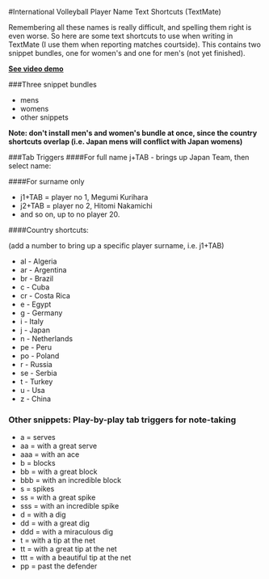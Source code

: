 #International Volleyball Player Name Text Shortcuts (TextMate)

Remembering all these names is really difficult, and spelling them right is even worse. So here are some text shortcuts to use when writing in TextMate (I use them when reporting matches courtside). This contains two snippet bundles, one for women's and one for men's (not yet finished).

**[See video demo](http://1rick.com/blog/volleyball-reporting-using-textmate-snippets)**

###Three snippet bundles
* mens
* womens
* other snippets 

**Note: don't install men's and women's bundle at once, since the country shortcuts overlap (i.e. Japan mens will conflict with Japan womens)**

###Tab Triggers
####For full name
j+TAB - brings up Japan Team, then select name:

####For surname only
* j1+TAB = player no 1, Megumi Kurihara
* j2+TAB = player no 2, Hitomi Nakamichi
* and so on, up to no player 20.

####Country shortcuts:

(add a number to bring up a specific player surname, i.e. j1+TAB)

* al - Algeria
* ar - Argentina
* br - Brazil
* c - Cuba
* cr - Costa Rica
* e - Egypt
* g - Germany
* i - Italy
* j - Japan
* n - Netherlands
* pe - Peru
* po - Poland
* r - Russia
* se - Serbia
* t - Turkey
* u - Usa
* z - China




### Other snippets: Play-by-play tab triggers for note-taking
* a = serves
* aa = with a great serve
* aaa = with an ace
* b = blocks
* bb = with a great block
* bbb = with an incredible block
* s = spikes
* ss = with a great spike
* sss = with an incredible spike
* d = with a dig
* dd = with a great dig
* ddd = with a miraculous dig
* t = with a tip at the net
* tt = with a great tip at the net
* ttt = with a beautiful tip at the net
* pp = past the defender

